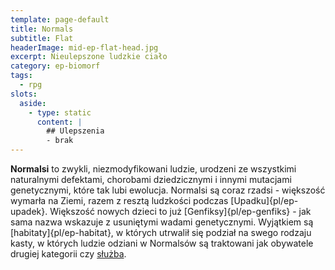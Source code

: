 ```yaml
---
template: page-default
title: Normals
subtitle: Flat
headerImage: mid-ep-flat-head.jpg
excerpt: Nieulepszone ludzkie ciało
category: ep-biomorf
tags:
  - rpg
slots:
  aside:
    - type: static
      content: |
        ## Ulepszenia
        - brak
---
```

**Normalsi** to zwykli, niezmodyfikowani ludzie, urodzeni ze wszystkimi naturalnymi defektami, chorobami dziedzicznymi i innymi mutacjami genetycznymi, które tak lubi ewolucja. Normalsi są coraz rzadsi - większość wymarła na Ziemi, razem z resztą ludzkości podczas [Upadku]{pl/ep-upadek}. Większość nowych dzieci to już [Genfiksy]{pl/ep-genfiks} - jak sama nazwa wskazuje z usuniętymi wadami genetycznymi. Wyjątkiem są [habitaty]{pl/ep-habitat}, w których utrwalił się podział na swego rodzaju kasty, w których ludzie odziani w Normalsów są traktowani jak obywatele drugiej kategorii czy [służba](#).